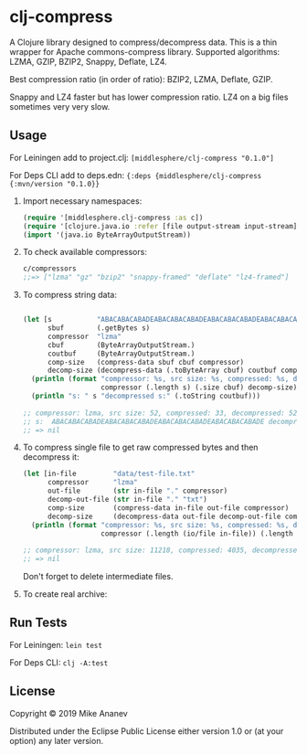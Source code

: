# clj-compress

  A Clojure library designed to compress/decompress data. This is a thin wrapper for Apache commons-compress library.
  Supported algorithms: LZMA, GZIP, BZIP2, Snappy, Deflate, LZ4.
  
  Best compression ratio (in order of ratio): BZIP2, LZMA, Deflate, GZIP.
  
  Snappy and LZ4 faster but has lower compression ratio.
  LZ4 on a big files sometimes very very slow.

## Usage

For Leiningen add to project.clj: ```[middlesphere/clj-compress "0.1.0"]```

For Deps CLI add to deps.edn:  ```{:deps {middlesphere/clj-compress {:mvn/version "0.1.0}}```

1. Import necessary namespaces:
    ```clojure
    (require '[middlesphere.clj-compress :as c])
    (require '[clojure.java.io :refer [file output-stream input-stream] :as io])
    (import '(java.io ByteArrayOutputStream))
    ```
2. To check available compressors:
    ```clojure
    c/compressors
    ;;=> ["lzma" "gz" "bzip2" "snappy-framed" "deflate" "lz4-framed"]
    ```
3. To compress string data:

    ```clojure
    
    (let [s           "ABACABACABADEABACABACABADEABACABACABADEABACABACABADE"
          sbuf        (.getBytes s)
          compressor  "lzma"
          cbuf        (ByteArrayOutputStream.)
          coutbuf     (ByteArrayOutputStream.)
          comp-size   (compress-data sbuf cbuf compressor)
          decomp-size (decompress-data (.toByteArray cbuf) coutbuf compressor)]
      (println (format "compressor: %s, src size: %s, compressed: %s, decompressed: %s."
                       compressor (.length s) (.size cbuf) decomp-size))
      (println "s: " s "decompressed s:" (.toString coutbuf)))
      
    ;; compressor: lzma, src size: 52, compressed: 33, decompressed: 52.
    ;; s:  ABACABACABADEABACABACABADEABACABACABADEABACABACABADE decompressed s: ABACABACABADEABACABACABADEABACABACABADEABACABACABADE
    ;; => nil
    ```
4. To compress single file to get raw compressed bytes and then decompress it:

    ```clojure
    (let [in-file         "data/test-file.txt"
          compressor      "lzma"
          out-file        (str in-file "." compressor)
          decomp-out-file (str in-file "." "txt")
          comp-size       (compress-data in-file out-file compressor)
          decomp-size     (decompress-data out-file decomp-out-file compressor)]
      (println (format "compressor: %s, src size: %s, compressed: %s, decompressed: %s."
                       compressor (.length (io/file in-file)) (.length (io/file out-file)) decomp-size)))
                       
    ;; compressor: lzma, src size: 11218, compressed: 4035, decompressed: 11218.
    ;; => nil
    ```
    Don't forget to delete intermediate files.

5. To create real archive:

## Run Tests

For Leiningen: ```lein test```

For Deps CLI: ```clj -A:test```


## License

Copyright © 2019 Mike Ananev

Distributed under the Eclipse Public License either version 1.0 or (at
your option) any later version.
